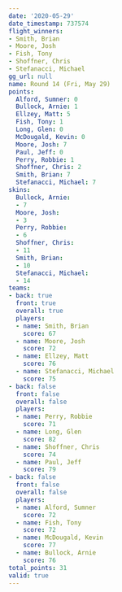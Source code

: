 ```yaml
---
date: '2020-05-29'
date_timestamp: 737574
flight_winners:
- Smith, Brian
- Moore, Josh
- Fish, Tony
- Shoffner, Chris
- Stefanacci, Michael
gg_url: null
name: Round 14 (Fri, May 29)
points:
  Alford, Sumner: 0
  Bullock, Arnie: 1
  Ellzey, Matt: 5
  Fish, Tony: 1
  Long, Glen: 0
  McDougald, Kevin: 0
  Moore, Josh: 7
  Paul, Jeff: 0
  Perry, Robbie: 1
  Shoffner, Chris: 2
  Smith, Brian: 7
  Stefanacci, Michael: 7
skins:
  Bullock, Arnie:
  - 7
  Moore, Josh:
  - 3
  Perry, Robbie:
  - 6
  Shoffner, Chris:
  - 11
  Smith, Brian:
  - 10
  Stefanacci, Michael:
  - 14
teams:
- back: true
  front: true
  overall: true
  players:
  - name: Smith, Brian
    score: 67
  - name: Moore, Josh
    score: 72
  - name: Ellzey, Matt
    score: 76
  - name: Stefanacci, Michael
    score: 75
- back: false
  front: false
  overall: false
  players:
  - name: Perry, Robbie
    score: 71
  - name: Long, Glen
    score: 82
  - name: Shoffner, Chris
    score: 74
  - name: Paul, Jeff
    score: 79
- back: false
  front: false
  overall: false
  players:
  - name: Alford, Sumner
    score: 72
  - name: Fish, Tony
    score: 72
  - name: McDougald, Kevin
    score: 77
  - name: Bullock, Arnie
    score: 76
total_points: 31
valid: true
---
```

